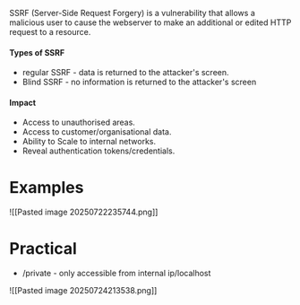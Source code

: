 SSRF (Server-Side Request Forgery) is a vulnerability that allows a malicious user to cause the webserver to make an additional or edited HTTP request to a resource.

#### Types of SSRF
- regular SSRF - data is returned to the attacker's screen.
- Blind SSRF - no information is returned to the attacker's screen
#### Impact 
- Access to unauthorised areas.
- Access to customer/organisational data.
- Ability to Scale to internal networks.
- Reveal authentication tokens/credentials.

# Examples

![[Pasted image 20250722235744.png]]


# Practical 
- /private - only accessible from internal ip/localhost

![[Pasted image 20250724213538.png]]
